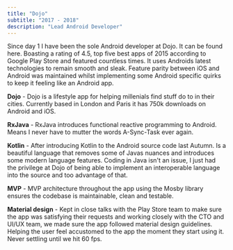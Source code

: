 ```yaml
---
title: "Dojo"
subtitle: "2017 - 2018"
description: "Lead Android Developer" 
---
```


Since day 1 I have been the sole Android developer at Dojo. It can be found here. Boasting a rating of 4.5, top five best apps of 2015 according to Google Play Store and featured countless times. It uses Androids latest technologies to remain smooth and sleak. Feature parity between iOS and Android was maintained whilst implementing some Android specific quirks to keep it feeling like an Android app. 

**Dojo** - Dojo is a lifestyle app for helping millenials find stuff do to in their cities. Currently based in London and Paris it has 750k downloads on Android and iOS. 

**RxJava** - RxJava introduces functional reactive programming to Android. Means I never have to mutter the words A-Sync-Task ever again. 

**Kotlin** - After introducing Kotlin to the Android source code last Autumn. Is a beautiful language that removes some of Javas nuances and introduces some modern language features. Coding in Java isn't an issue, I just had the privilege at Dojo of being able to implement an interoperable language into the source and too advantage of that. 

**MVP** - MVP architecture throughout the app using the Mosby library ensures the codebase is maintainable, clean and testable. 

**Material design** - Kept in close talks with the Play Store team to make sure the app was satisfying their requests and working closely with the CTO and UI/UX team, we made sure the app followed material design guidelines. Helping the user feel accustomed to the app the moment they start using it. Never settling until we hit 60 fps. 

